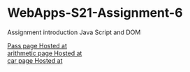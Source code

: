 # WebApps-S21-Assignment-6
Assignment introduction Java Script and DOM

[Pass page Hosted at](https://44-563-web-apps-s21.github.io/webapps-s21-assignment-6-pavanatm9909/pass.html)<br>
[arithmetic page Hosted at](https://44-563-web-apps-s21.github.io/webapps-s21-assignment-6-pavanatm9909/arithmetic.html)<br>
[car page Hosted at](https://44-563-web-apps-s21.github.io/webapps-s21-assignment-6-pavanatm9909/car.html)<br>